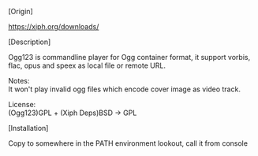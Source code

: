 [Origin]

https://xiph.org/downloads/


[Description]

Ogg123 is commandline player for Ogg container format, it support vorbis, flac, opus and speex as local file or remote URL.  

Notes:  
It won't play invalid ogg files which encode cover image as video track.

License:  
(Ogg123)GPL + (Xiph Deps)BSD -> GPL  


[Installation]

Copy to somewhere in the PATH environment lookout, call it from console
